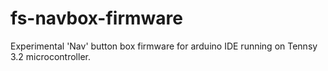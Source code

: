 # fs-navbox-firmware
Experimental 'Nav' button box firmware for arduino IDE running on Tennsy 3.2 microcontroller.
